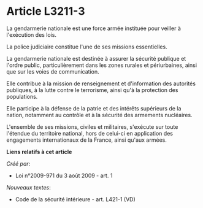 # Article L3211-3

La gendarmerie nationale est une force armée instituée pour veiller à l'exécution des lois.

La police judiciaire constitue l'une de ses missions essentielles.

La gendarmerie nationale est destinée à assurer la sécurité publique et l'ordre public, particulièrement dans les zones
rurales et périurbaines, ainsi que sur les voies de communication.

Elle contribue à la mission de renseignement et d'information des autorités publiques, à la lutte contre le terrorisme, ainsi
qu'à la protection des populations.

Elle participe à la défense de la patrie et des intérêts supérieurs de la nation, notamment au contrôle et à la sécurité des
armements nucléaires.

L'ensemble de ses missions, civiles et militaires, s'exécute sur toute l'étendue du territoire national, hors de celui-ci en
application des engagements internationaux de la France, ainsi qu'aux armées.

**Liens relatifs à cet article**

_Créé par_:

  - Loi n°2009-971 du 3 août 2009 - art. 1

_Nouveaux textes_:

  - Code de la sécurité intérieure - art. L421-1 (VD)
